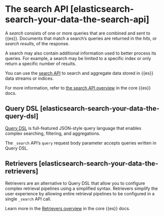 # The search API [elasticsearch-search-your-data-the-search-api]

A *search* consists of one or more queries that are combined and sent to {{es}}. Documents that match a search’s queries are returned in the *hits*, or *search results*, of the response.

A search may also contain additional information used to better process its queries. For example, a search may be limited to a specific index or only return a specific number of results.

You can use the [search API](https://www.elastic.co/docs/api/doc/elasticsearch-serverless/group/endpoint-search) to search and aggregate data stored in {{es}} data streams or indices.

For more information, refer to [the search API overview](../../../solutions/search/querying-for-search.md) in the core {{es}} docs.


## Query DSL [elasticsearch-search-your-data-the-query-dsl] 

[Query DSL](../../../explore-analyze/query-filter/languages/querydsl.md) is full-featured JSON-style query language that enables complex searching, filtering, and aggregations.

The `_search` API’s `query` request body parameter accepts queries written in Query DSL.


## Retrievers [elasticsearch-search-your-data-the-retrievers] 

Retrievers are an alternative to Query DSL that allow you to configure complex retrieval pipelines using a simplified syntax. Retrievers simplify the user experience by allowing entire retrieval pipelines to be configured in a single `_search` API call.

Learn more in the [Retrievers overview](../../../solutions/search/querying-for-search.md) in the core {{es}} docs.

